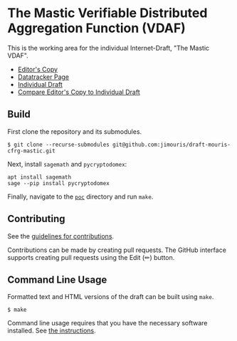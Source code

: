 # The Mastic Verifiable Distributed Aggregation Function (VDAF)

This is the working area for the individual Internet-Draft, "The Mastic VDAF".

* [Editor's Copy](https://jimouris.github.io/draft-mouris-cfrg-mastic/#go.draft-mouris-cfrg-mastic.html)
* [Datatracker Page](https://datatracker.ietf.org/doc/draft-mouris-cfrg-mastic)
* [Individual Draft](https://datatracker.ietf.org/doc/html/draft-mouris-cfrg-mastic)
* [Compare Editor's Copy to Individual Draft](https://jimouris.github.io/draft-mouris-cfrg-mastic/#go.draft-mouris-cfrg-mastic.diff)


## Build
First clone the repository and its submodules.
```shell
$ git clone --recurse-submodules git@github.com:jimouris/draft-mouris-cfrg-mastic.git
```

Next, install `sagemath` and `pycryptodomex`:
```shell
apt install sagemath
sage --pip install pycryptodomex
```

Finally, navigate to the [`poc`](poc) directory and run `make`.


## Contributing

See the
[guidelines for contributions](https://github.com/jimouris/draft-mouris-cfrg-mastic/blob/main/CONTRIBUTING.md).

Contributions can be made by creating pull requests.
The GitHub interface supports creating pull requests using the Edit (✏) button.


## Command Line Usage

Formatted text and HTML versions of the draft can be built using `make`.

```shell
$ make
```

Command line usage requires that you have the necessary software installed.  See
[the instructions](https://github.com/martinthomson/i-d-template/blob/main/doc/SETUP.md).

